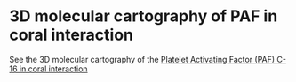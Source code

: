 # 3D molecular cartography of PAF in coral interaction
See the 3D molecular cartography of the [Platelet Activating Factor (PAF) C-16 in coral interaction](https://ili.embl.de/?https://github.com/lfnothias/coral_PAF/raw/master/3D_Mol_Cartography/Coral_PAF_3D_model.stl;https://github.com/lfnothias/coral_PAF/raw/master/3D_Mol_Cartography/Coral_PAF_ili_table.csv;https://github.com/lfnothias/coral_PAF/raw/master/3D_Mol_Cartography/Platelet_Activating_Factor_(PAF)_C-16(ID_%20116).json)
